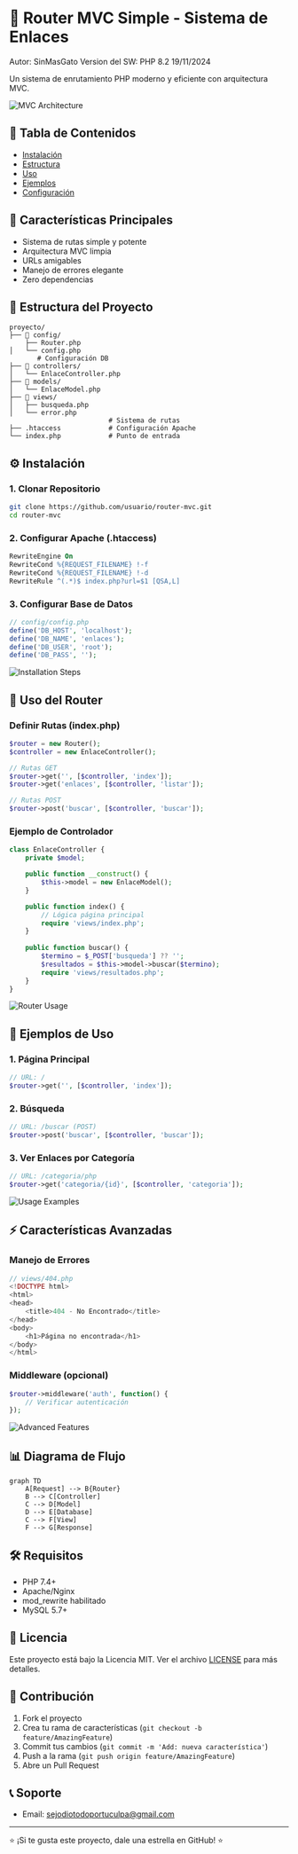 # 🚀 Router MVC Simple - Sistema de Enlaces

Autor: SinMasGato
Version del SW: PHP 8.2
19/11/2024


Un sistema de enrutamiento PHP moderno y eficiente con arquitectura MVC.

![MVC Architecture](https://via.placeholder.com/800x400.png?text=MVC+Architecture)

## 📑 Tabla de Contenidos
- [Instalación](#instalación)
- [Estructura](#estructura)
- [Uso](#uso)
- [Ejemplos](#ejemplos)
- [Configuración](#configuración)

## 🌟 Características Principales
- Sistema de rutas simple y potente
- Arquitectura MVC limpia
- URLs amigables
- Manejo de errores elegante
- Zero dependencias

## 🎯 Estructura del Proyecto
```
proyecto/
├── 📁 config/
    ├── Router.php
│   └── config.php
       # Configuración DB
├── 📁 controllers/
│   └── EnlaceController.php
├── 📁 models/
│   └── EnlaceModel.php
├── 📁 views/
│   ├── busqueda.php
│   └── error.php
                         # Sistema de rutas
├── .htaccess            # Configuración Apache
└── index.php            # Punto de entrada
```


## ⚙️ Instalación

### 1. Clonar Repositorio
```bash
git clone https://github.com/usuario/router-mvc.git
cd router-mvc
```

### 2. Configurar Apache (.htaccess)
```apache
RewriteEngine On
RewriteCond %{REQUEST_FILENAME} !-f
RewriteCond %{REQUEST_FILENAME} !-d
RewriteRule ^(.*)$ index.php?url=$1 [QSA,L]
```

### 3. Configurar Base de Datos
```php
// config/config.php
define('DB_HOST', 'localhost');
define('DB_NAME', 'enlaces');
define('DB_USER', 'root');
define('DB_PASS', '');
```

![Installation Steps](https://via.placeholder.com/800x400.png?text=Installation+Steps)

## 📝 Uso del Router

### Definir Rutas (index.php)
```php
$router = new Router();
$controller = new EnlaceController();

// Rutas GET
$router->get('', [$controller, 'index']);
$router->get('enlaces', [$controller, 'listar']);

// Rutas POST
$router->post('buscar', [$controller, 'buscar']);
```

### Ejemplo de Controlador
```php
class EnlaceController {
    private $model;

    public function __construct() {
        $this->model = new EnlaceModel();
    }

    public function index() {
        // Lógica página principal
        require 'views/index.php';
    }
    
    public function buscar() {
        $termino = $_POST['busqueda'] ?? '';
        $resultados = $this->model->buscar($termino);
        require 'views/resultados.php';
    }
}
```

![Router Usage](https://via.placeholder.com/800x400.png?text=Router+Usage)

## 🎯 Ejemplos de Uso

### 1. Página Principal
```php
// URL: /
$router->get('', [$controller, 'index']);
```

### 2. Búsqueda
```php
// URL: /buscar (POST)
$router->post('buscar', [$controller, 'buscar']);
```

### 3. Ver Enlaces por Categoría
```php
// URL: /categoria/php
$router->get('categoria/{id}', [$controller, 'categoria']);
```

![Usage Examples](https://via.placeholder.com/800x400.png?text=Usage+Examples)

## ⚡ Características Avanzadas

### Manejo de Errores
```php
// views/404.php
<!DOCTYPE html>
<html>
<head>
    <title>404 - No Encontrado</title>
</head>
<body>
    <h1>Página no encontrada</h1>
</body>
</html>
```

### Middleware (opcional)
```php
$router->middleware('auth', function() {
    // Verificar autenticación
});
```

![Advanced Features](https://via.placeholder.com/800x400.png?text=Advanced+Features)

## 📊 Diagrama de Flujo
```mermaid
graph TD
    A[Request] --> B{Router}
    B --> C[Controller]
    C --> D[Model]
    D --> E[Database]
    C --> F[View]
    F --> G[Response]
```

## 🛠️ Requisitos
- PHP 7.4+
- Apache/Nginx
- mod_rewrite habilitado
- MySQL 5.7+

## 📜 Licencia
Este proyecto está bajo la Licencia MIT. Ver el archivo [LICENSE](LICENSE) para más detalles.

## 👥 Contribución
1. Fork el proyecto
2. Crea tu rama de características (`git checkout -b feature/AmazingFeature`)
3. Commit tus cambios (`git commit -m 'Add: nueva característica'`)
4. Push a la rama (`git push origin feature/AmazingFeature`)
5. Abre un Pull Request

## 📞 Soporte
- Email: sejodiotodoportuculpa@gmail.com

---
⭐️ ¡Si te gusta este proyecto, dale una estrella en GitHub! ⭐️
